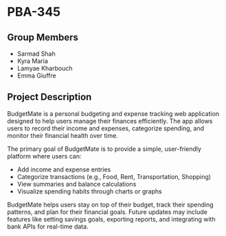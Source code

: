 # PBA-345

## Group Members
- Sarmad Shah
- Kyra Maria
- Lamyae Kharbouch
- Emma Giuffre


## Project Description
BudgetMate is a personal budgeting and expense tracking web application designed to help users manage their finances efficiently. The app allows users to record their income and expenses, categorize spending, and monitor their financial health over time.

The primary goal of BudgetMate is to provide a simple, user-friendly platform where users can:
- Add income and expense entries
- Categorize transactions (e.g., Food, Rent, Transportation, Shopping)
- View summaries and balance calculations
- Visualize spending habits through charts or graphs 

BudgetMate helps users stay on top of their budget, track their spending patterns, and plan for their financial goals. Future updates may include features like setting savings goals, exporting reports, and integrating with bank APIs for real-time data.

